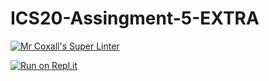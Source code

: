 # ICS20-Assingment-5-EXTRA

[![Mr Coxall's Super Linter](https://github.com/ekaterina-chernykh/ICS20-Assingment-5-EXTRA/workflows/Mr%20Coxall's%20Super%20Linter/badge.svg)](https://github.com/ekaterina-chernykh/ICS20-Assingment-5-EXTRA/actions/)

[![Run on Repl.it](https://repl.it/badge/github/ekaterina-chernykh/ICS20-Assingment-5-EXTRA)](https://repl.it/github/ekaterina-chernykh/ICS20-Assingment-5-EXTRA)
